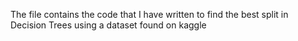 The file contains the code that I have written to find the best split in Decision Trees using a dataset found on kaggle
